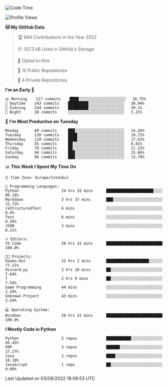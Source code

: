 <!--START_SECTION:waka-->
![Code Time](http://img.shields.io/badge/Code%20Time-275%20hrs%207%20mins-blue)

![Profile Views](http://img.shields.io/badge/Profile%20Views-0-blue)

**🐱 My GitHub Data** 

> 🏆 664 Contributions in the Year 2022
 > 
> 📦 107.3 kB Used in GitHub's Storage 
 > 
> 💼 Opted to Hire
 > 
> 📜 12 Public Repositories 
 > 
> 🔑 4 Private Repositories  
 > 
**I'm an Early 🐤** 

```text
🌞 Morning    117 commits    ████░░░░░░░░░░░░░░░░░░░░░   18.75% 
🌆 Daytime    243 commits    █████████░░░░░░░░░░░░░░░░   38.94% 
🌃 Evening    244 commits    █████████░░░░░░░░░░░░░░░░   39.1% 
🌙 Night      20 commits     ░░░░░░░░░░░░░░░░░░░░░░░░░   3.21%

```
📅 **I'm Most Productive on Tuesday** 

```text
Monday       89 commits     ███░░░░░░░░░░░░░░░░░░░░░░   14.26% 
Tuesday      120 commits    ████░░░░░░░░░░░░░░░░░░░░░   19.23% 
Wednesday    110 commits    ████░░░░░░░░░░░░░░░░░░░░░   17.63% 
Thursday     55 commits     ██░░░░░░░░░░░░░░░░░░░░░░░   8.81% 
Friday       70 commits     ██░░░░░░░░░░░░░░░░░░░░░░░   11.22% 
Saturday     94 commits     ███░░░░░░░░░░░░░░░░░░░░░░   15.06% 
Sunday       86 commits     ███░░░░░░░░░░░░░░░░░░░░░░   13.78%

```


📊 **This Week I Spent My Time On** 

```text
⌚︎ Time Zone: Europe/Istanbul

💬 Programming Languages: 
Python                   24 hrs 35 mins      █████████████████████░░░░   86.16% 
Markdown                 3 hrs 37 mins       ███░░░░░░░░░░░░░░░░░░░░░░   12.72% 
reStructuredText         6 mins              ░░░░░░░░░░░░░░░░░░░░░░░░░   0.4% 
Text                     6 mins              ░░░░░░░░░░░░░░░░░░░░░░░░░   0.39% 
JSON                     3 mins              ░░░░░░░░░░░░░░░░░░░░░░░░░   0.21%

🔥 Editors: 
VS Code                  28 hrs 32 mins      █████████████████████████   100.0%

🐱‍💻 Projects: 
beako-bot                22 hrs 2 mins       ███████████████████░░░░░░   77.21% 
discord.py               2 hrs 10 mins       ██░░░░░░░░░░░░░░░░░░░░░░░   7.64% 
f                        2 hrs 9 mins        ██░░░░░░░░░░░░░░░░░░░░░░░   7.54% 
Game Programming         44 mins             ░░░░░░░░░░░░░░░░░░░░░░░░░   2.59% 
Unknown Project          43 mins             ░░░░░░░░░░░░░░░░░░░░░░░░░   2.54%

💻 Operating System: 
Windows                  28 hrs 32 mins      █████████████████████████   100.0%

```

**I Mostly Code in Python** 

```text
Python                   5 repos             ███████████░░░░░░░░░░░░░░   45.45% 
PHP                      3 repos             ██████░░░░░░░░░░░░░░░░░░░   27.27% 
Java                     2 repos             ████░░░░░░░░░░░░░░░░░░░░░   18.18% 
JavaScript               1 repo              ██░░░░░░░░░░░░░░░░░░░░░░░   9.09%

```



 Last Updated on 03/06/2022 18:09:53 UTC
<!--END_SECTION:waka-->

<!--
**3nws/3nws** is a ✨ _special_ ✨ repository because its `README.md` (this file) appears on your GitHub profile.

Here are some ideas to get you started:

- 🔭 I’m currently working on ...
- 🌱 I’m currently learning ...
- 👯 I’m looking to collaborate on ...
- 🤔 I’m looking for help with ...
- 💬 Ask me about ...
- 📫 How to reach me: ...
- 😄 Pronouns: ...
- ⚡ Fun fact: ...
-->
